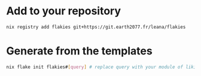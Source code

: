 # Add to your repository

```bash
nix registry add flakies git+https://git.earth2077.fr/leana/flakies
```

# Generate from the templates
```bash
nix flake init flakies#[query] # replace query with your module of liking
```
